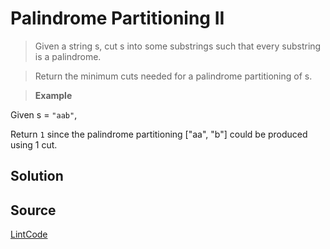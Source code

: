 # Palindrome Partitioning II

> Given a string s, cut s into some substrings such that every substring is a palindrome.

> Return the minimum cuts needed for a palindrome partitioning of s.

> __Example__

Given s = `"aab"`,

Return `1` since the palindrome partitioning ["aa", "b"] could be produced using 1 cut.

## Solution



## Source

[LintCode](http://www.lintcode.com/en/problem/palindrome-partitioning-ii/)